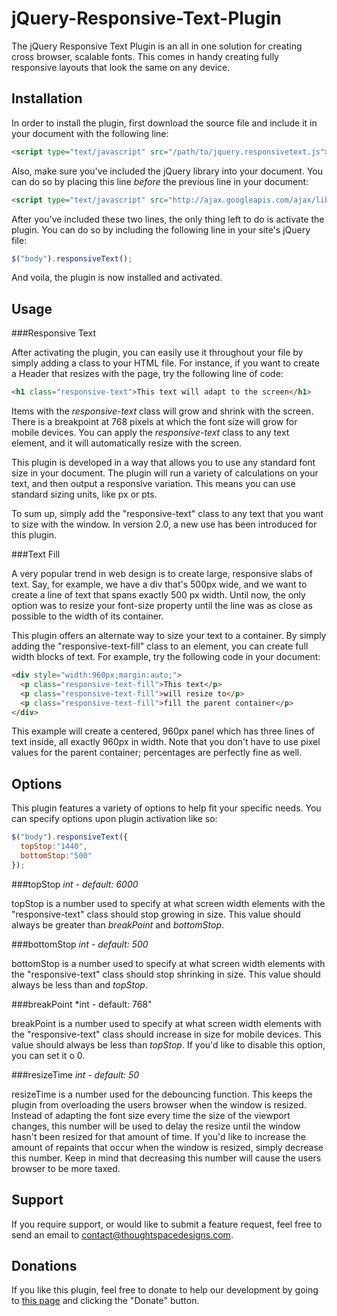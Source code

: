 jQuery-Responsive-Text-Plugin
=============================

The jQuery Responsive Text Plugin is an all in one solution for creating cross browser, scalable fonts.  This comes in handy creating fully responsive layouts that look the same on any device.

Installation
------------

In order to install the plugin, first download the source file and include it in your document with the following line:

```html
<script type="text/javascript" src="/path/to/jquery.responsivetext.js"></script>
```

Also, make sure you've included the jQuery library into your document.  You can do so by placing this line *before* the previous line in your document:

```html
<script type="text/javascript" src="http://ajax.googleapis.com/ajax/libs/jquery/1.10.2/jquery.min.js"></script>
```

After you've included these two lines, the only thing left to do is activate the plugin.  You can do so by including the following line in your site's jQuery file:

```javascript
$("body").responsiveText();
```

And voila, the plugin is now installed and activated.

Usage
-----

###Responsive Text

After activating the plugin, you can easily use it throughout your file by simply adding a class to your HTML file.  For instance, if you want to create a Header that resizes with the page, try the following line of code:

```html
<h1 class="responsive-text">This text will adapt to the screen</h1>
```

Items with the *responsive-text* class will grow and shrink with the screen.  There is a breakpoint at 768 pixels at which the font size will grow for mobile devices.  You can apply the *responsive-text* class to any text element, and it will automatically resize with the screen.

This plugin is developed in a way that allows you to use any standard font size in your document.  The plugin will run a variety of calculations on your text, and then output a responsive variation.  This means you can use standard sizing units, like px or pts.

To sum up, simply add the "responsive-text" class to any text that you want to size with the window.  In version 2.0, a new use has been introduced for this plugin.

###Text Fill

A very popular trend in web design is to create large, responsive slabs of text.  Say, for example, we have a div that's 500px wide, and we want to create a line of text that spans exactly 500 px width.  Until now, the only option was to resize your font-size property until the line was as close as possible to the width of its container.

This plugin offers an alternate way to size your text to a container.  By simply adding the "responsive-text-fill" class to an element, you can create full width blocks of text.  For example, try the following code in your document:

```html
<div style="width:960px;margin:auto;">
  <p class="responsive-text-fill">This text</p>
  <p class="responsive-text-fill">will resize to</p>
  <p class="responsive-text-fill">fill the parent container</p>
</div>
```

This example will create a centered, 960px panel which has three lines of text inside, all exactly 960px in width.  Note that you don't have to use pixel values for the parent container; percentages are perfectly fine as well.

Options
-------

This plugin features a variety of options to help fit your specific needs.  You can specify options upon plugin activation like so:

```javascript
$("body").responsiveText({
  topStop:"1440",
  bottomStop:"500"
});
```

###topStop
*int - default: 6000*

topStop is a number used to specify at what screen width elements with the "responsive-text" class should stop growing in size.  This value should always be greater than *breakPoint* and *bottomStop*.

###bottomStop
*int - default: 500*

bottomStop is a number used to specify at what screen width elements with the "responsive-text" class should stop shrinking in size.  This value should always be less than and *topStop*.

###breakPoint
*int - default: 768"

breakPoint is a number used to specify at what screen width elements with the "responsive-text" class should increase in size for mobile devices.  This value should always be less than *topStop*.  If you'd like to disable this option, you can set it o 0.

###resizeTime
*int - default: 50*

resizeTime is a number used for the debouncing function.  This keeps the plugin from overloading the users browser when the window is resized.  Instead of adapting the font size every time the size of the viewport changes, this number will be used to delay the resize until the window hasn't been resized for that amount of time.  If you'd like to increase the amount of repaints that occur when the window is resized, simply decrease this number.  Keep in mind that decreasing this number will cause the users browser to be more taxed.

Support
-------

If you require support, or would like to submit a feature request, feel free to send an email to contact@thoughtspacedesigns.com.

Donations
---------

If you like this plugin, feel free to donate to help our development by going to [this page](http://www.thoughtspacedesigns.com/plugins "Donate") and clicking the "Donate" button.
